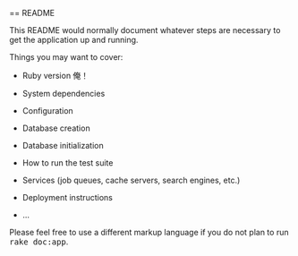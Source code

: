 == README

This README would normally document whatever steps are necessary to get the
application up and running.

Things you may want to cover:

* Ruby version
	俺！
* System dependencies

* Configuration

* Database creation

* Database initialization

* How to run the test suite

* Services (job queues, cache servers, search engines, etc.)

* Deployment instructions

* ...


Please feel free to use a different markup language if you do not plan to run
<tt>rake doc:app</tt>.

